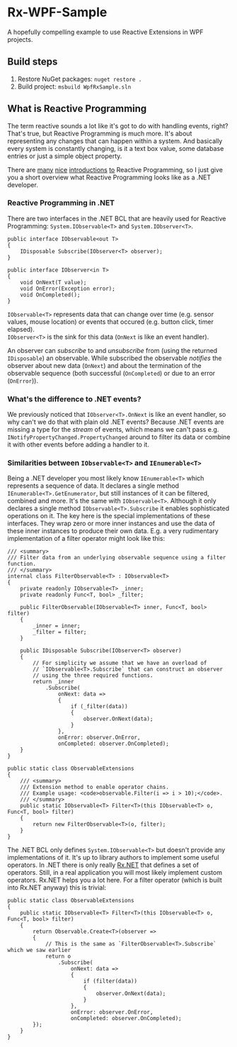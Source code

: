 # Rx-WPF-Sample
A hopefully compelling example to use Reactive Extensions in WPF projects.

## Build steps
1. Restore NuGet packages: `nuget restore .`
1. Build project: `msbuild WpfRxSample.sln`

## What is Reactive Programming
The term reactive sounds a lot like it's got to do with handling events, right? That's true, but Reactive Programming is much more. It's about representing any changes that can happen within a system. And basically every system is constantly changing, is it a text box value, some database entries or just a simple object property.

There are [many](http://introtorx.com/) [nice](https://gist.github.com/staltz/868e7e9bc2a7b8c1f754) [introductions](http://reactivex.io/intro.html) [to](https://cycle.js.org/streams.html) Reactive Programming, so I just give you a short overview what Reactive Programming looks like as a .NET developer.

### Reactive Programming in .NET
There are two interfaces in the .NET BCL that are heavily used for Reactive Programming: `System.IObservable<T>` and `System.IObserver<T>`.

```
public interface IObservable<out T>
{
    IDisposable Subscribe(IObserver<T> observer);
}

public interface IObserver<in T>
{
    void OnNext(T value);
    void OnError(Exception error);
    void OnCompleted();
}
```

`IObservable<T>` represents data that can change over time (e.g. sensor values, mouse location) or events that occured (e.g. button click, timer elapsed).  
`IObserver<T>` is the sink for this data (`OnNext` is like an event handler).

An observer can _subscribe_ to and _unsubscribe_ from (using the returned `IDisposable`) an observable. While subscribed the observable _notifies_ the observer about new data (`OnNext`) and about the termination of the observable sequence (both successful (`OnCompleted`) or due to an error (`OnError`)).

### What's the difference to .NET events?
We previously noticed that `IObserver<T>.OnNext` is like an event handler, so why can't we do that with plain old .NET events? Because .NET events are missing a type for the _stream_ of events, which means we can't pass e.g. `INotifyPropertyChanged.PropertyChanged` around to filter its data or combine it with other events before adding a handler to it.

### Similarities between `IObservable<T>` and `IEnumerable<T>`
Being a .NET developer you most likely know `IEnumerable<T>` which represents a sequence of data. It declares a single method `IEnumerable<T>.GetEnumerator`, but still instances of it can be filtered, combined and more. It's the same with `IObservable<T>`. Although it only declares a single method `IObservable<T>.Subscribe` it enables sophisticated operations on it. The key here is the special implementations of these interfaces. They wrap zero or more inner instances and use the data of these inner instances to produce their own data. E.g. a very rudimentary implementation of a filter operator might look like this:

```
/// <summary>
/// Filter data from an underlying observable sequence using a filter function.
/// </summary>
internal class FilterObservable<T> : IObservable<T>
{
    private readonly IObservable<T> _inner;
    private readonly Func<T, bool> _filter;

    public FilterObservable(IObservable<T> inner, Func<T, bool> filter)
    {
        _inner = inner;
        _filter = filter;
    }

    public IDisposable Subscribe(IObserver<T> observer)
    {
        // For simplicity we assume that we have an overload of
        // `IObservable<T>.Subscribe` that can construct an observer
        // using the three required functions.
        return _inner
            .Subscribe(
                onNext: data =>
                {
                    if (_filter(data))
                    {
                        observer.OnNext(data);
                    }
                },
                onError: observer.OnError,
                onCompleted: observer.OnCompleted);
    }
}

public static class ObservableExtensions
{
    /// <summary>
    /// Extension method to enable operator chains.
    /// Example usage: <code>observable.Filter(i => i > 10);</code>.
    /// </summary>
    public static IObservable<T> Filter<T>(this IObservable<T> o, Func<T, bool> filter)
    {
        return new FilterObservable<T>(o, filter);
    }
}
```

The .NET BCL only defines `System.IObservable<T>` but doesn't provide any implementations of it. It's up to library authors to implement some useful operators. In .NET there is only really [Rx.NET](https://github.com/Reactive-Extensions/Rx.NET) that defines a set of operators. Still, in a real application you will most likely implement custom operators. Rx.NET helps you a lot here. For a filter operator (which is built into Rx.NET anyway) this is trivial:

```
public static class ObservableExtensions
{
    public static IObservable<T> Filter<T>(this IObservable<T> o, Func<T, bool> filter)
    {
        return Observable.Create<T>(observer =>
        {
            // This is the same as `FilterObservable<T>.Subscribe` which we saw earlier
            return o
                .Subscribe(
                    onNext: data =>
                    {
                        if (filter(data))
                        {
                            observer.OnNext(data);
                        }
                    },
                    onError: observer.OnError,
                    onCompleted: observer.OnCompleted);
        });
    }
}
```
